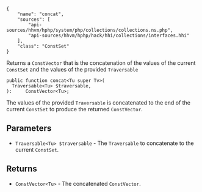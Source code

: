 ``` yamlmeta
{
    "name": "concat",
    "sources": [
        "api-sources/hhvm/hphp/system/php/collections/collections.ns.php",
        "api-sources/hhvm/hphp/hack/hhi/collections/interfaces.hhi"
    ],
    "class": "ConstSet"
}
```




Returns a ` ConstVector ` that is the concatenation of the values of the
current `` ConstSet `` and the values of the provided ``` Traversable ```




``` Hack
public function concat<Tu super Tv>(
  Traversable<Tu> $traversable,
):     ConstVector<Tu>;
```




The values of the provided ` Traversable ` is concatenated to the end of the
current `` ConstSet `` to produce the returned ``` ConstVector ```.




## Parameters




+ ` Traversable<Tu> $traversable ` - The `` Traversable `` to concatenate to the current
  ``` ConstSet ```.




## Returns




* ` ConstVector<Tu> ` - The concatenated `` ConstVector ``.
<!-- HHAPIDOC -->
